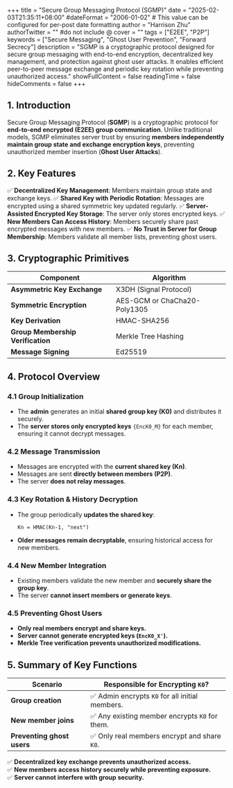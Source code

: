 +++
title = "Secure Group Messaging Protocol (SGMP)"
date = "2025-02-03T21:35:11+08:00"
#dateFormat = "2006-01-02" # This value can be configured for per-post date formatting
author = "Harrison Zhu"
authorTwitter = "" #do not include @
cover = ""
tags = ["E2EE", "P2P"]
keywords = ["Secure Messaging", "Ghost User Prevention", "Forward Secrecy"]
description = "SGMP is a cryptographic protocol designed for secure group messaging with end-to-end encryption, decentralized key management, and protection against ghost user attacks. It enables efficient peer-to-peer message exchange and periodic key rotation while preventing unauthorized access."
showFullContent = false
readingTime = false
hideComments = false
+++

## **1. Introduction**
Secure Group Messaging Protocol (**SGMP**) is a cryptographic protocol for **end-to-end encrypted (E2EE) group communication**. Unlike traditional models, SGMP eliminates server trust by ensuring **members independently maintain group state and exchange encryption keys**, preventing unauthorized member insertion (**Ghost User Attacks**).

## **2. Key Features**
✅ **Decentralized Key Management**: Members maintain group state and exchange keys.
✅ **Shared Key with Periodic Rotation**: Messages are encrypted using a shared symmetric key updated regularly.
✅ **Server-Assisted Encrypted Key Storage**: The server only stores encrypted keys.
✅ **New Members Can Access History**: Members securely share past encrypted messages with new members.
✅ **No Trust in Server for Group Membership**: Members validate all member lists, preventing ghost users.

## **3. Cryptographic Primitives**
| Component | Algorithm |
|------------|----------------|
| **Asymmetric Key Exchange** | X3DH (Signal Protocol) |
| **Symmetric Encryption** | AES-GCM or ChaCha20-Poly1305 |
| **Key Derivation** | HMAC-SHA256 |
| **Group Membership Verification** | Merkle Tree Hashing |
| **Message Signing** | Ed25519 |

## **4. Protocol Overview**
### **4.1 Group Initialization**
- The **admin** generates an initial **shared group key (K0)** and distributes it securely.
- The **server stores only encrypted keys** `{EncK0_M}` for each member, ensuring it cannot decrypt messages.

### **4.2 Message Transmission**
- Messages are encrypted with the **current shared key (Kn)**.
- Messages are sent **directly between members (P2P)**.
- The server **does not relay messages**.

### **4.3 Key Rotation & History Decryption**
- The group periodically **updates the shared key**:
  ```
  Kn = HMAC(Kn-1, "next")
  ```
- **Older messages remain decryptable**, ensuring historical access for new members.

### **4.4 New Member Integration**
- Existing members validate the new member and **securely share the group key**.
- The server **cannot insert members or generate keys**.

### **4.5 Preventing Ghost Users**
- **Only real members encrypt and share keys.**
- **Server cannot generate encrypted keys (`EncK0_X'`).**
- **Merkle Tree verification prevents unauthorized modifications.**

## **5. Summary of Key Functions**
| Scenario | Responsible for Encrypting `K0`? |
|----------------|------------------------------|
| **Group creation** | ✅ Admin encrypts `K0` for all initial members. |
| **New member joins** | ✅ Any existing member encrypts `K0` for them. |
| **Preventing ghost users** | ✅ Only real members encrypt and share `K0`. |

✅ **Decentralized key exchange prevents unauthorized access.**  
✅ **New members access history securely while preventing exposure.**  
✅ **Server cannot interfere with group security.**
